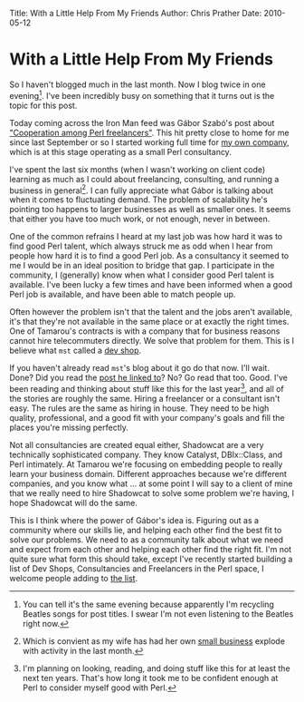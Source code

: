 Title: With a Little Help From My Friends
Author: Chris Prather
Date: 2010-05-12

# With a Little Help From My Friends

So I haven't blogged much in the last month. Now I blog twice in one
evening[^1]. I've been incredibly busy on something that it turns out is
the topic for this post.

Today coming across the Iron Man feed was Gábor Szabó's post about
["Cooperation among Perl freelancers"][2]. This hit pretty close to home for
me since last September or so I started working full time for 
[my own company][1], which is at this stage operating as a small Perl consultancy.

I've spent the last six months (when I wasn't working on client code)
learning as much as I could about freelancing, consulting, and running a
business in general[^2]. I can fully appreciate what Gábor is talking
about when it comes to fluctuating demand. The problem of scalability
he's pointing too happens to larger businesses as well as smaller ones.
It seems that either you have too much work, or not enough, never
in between.

One of the common refrains I heard at my last job was how hard it was to
find good Perl talent, which always struck me as odd when I hear from
people how hard it is to find a good Perl job. As a consultancy it
seemed to me I would be in an ideal position to bridge that gap. I
participate in the community, I (generally) know when what I consider
good Perl talent is available. I've been lucky a few times and have been
informed when a good Perl job is available, and have been able to match
people up. 

Often however the problem isn't that the talent and the jobs aren't
available, it's that they're not available in the same place or at
exactly the right times. One of Tamarou's contracts is with a company
that for business reasons cannot hire telecommuters directly. We solve
that problem for them. This is I believe what `mst` called a [dev shop][3].

If you haven't already read `mst`'s blog about it go do that now. I'll
wait. Done? Did you read the [post he linked to][4]? No? Go read that
too. Good. I've been reading and thinking about stuff like this for the
last year[^3], and all of the stories are roughly the same. Hiring a
freelancer or a consultant isn't easy. The rules are the same as hiring
in house. They need to be high quality, professional, and a good fit
with your company's goals and fill the places you're missing perfectly.

Not all consultancies are created equal either, Shadowcat are a very
technically sophisticated company. They know Catalyst, DBIx::Class, and
Perl intimately. At Tamarou we're focusing on embedding people to really
learn your business domain. Different approaches because we're different
companies, and you know what ... at some point I will say to a client of
mine that we really need to hire Shadowcat to solve some problem we're
having, I hope Shadowcat will do the same.

This is I think where the power of Gábor's idea is. Figuring out as a
community where our skills lie, and helping each other find the best fit
to solve our problems. We need to as a community talk about what we need
and expect from each other and helping each other find the right fit.
I'm not quite sure what form this should take, except I've recently
started building a list of Dev Shops, Consultancies and Freelancers in
the Perl space, I welcome people adding to [the list][5].

[^1]: You can tell it's the same evening because apparently I'm
recycling Beatles songs for post titles. I swear I'm not even listening
to the Beatles right now.

[^2]: Which is convient as my wife has had her own 
[small business](http://superawesomecool.org) explode with activity in the last month.

[^3]: I'm planning on looking, reading, and doing stuff like this for at
least the next ten years. That's how long it took me to be confident
enough at Perl to consider myself good with Perl.

[1]: http://tamarou.com
[2]: http://szabgab.com/blog/2010/05/1273732754.html
[3]: http://www.shadowcat.co.uk/blog/matt-s-trout/hire-a-dev-shop-too/
[4]: http://bhargreaves.com/2010/03/hire-dev-shop-other-never/
[5]: http://github.com/perigrin/perl-consultants